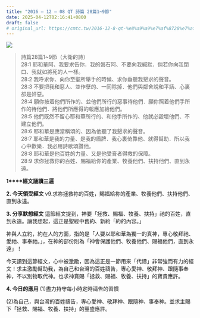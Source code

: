 ```yaml
---
title: "2016 – 12 – 08 QT 詩篇 28篇1~9節"
date: 2025-04-12T02:16:41+0800
draft: false
# original_url: https://cmtc.tw/2016-12-8-qt-%e8%a9%a9%e7%af%8728%e7%af%8719%e7%af%80
---
```


![](/images/qt.jpg)
> 詩篇28篇1\~9節（大衛的詩）  
> 28:1 耶和華阿、我要求告你．我的磐石阿、不要向我緘默．倘若你向我閉口、我就如將死的人一樣。  
> 28:2 我呼求你、向你至聖所舉手的時候、求你垂聽我懇求的聲音。  
> 28:3 不要把我和惡人、並作孽的、一同除掉．他們與鄰舍說和平話、心裏卻是奸惡。  
> 28:4 願你按着他們所作的、並他們所行的惡事待他們．願你照着他們手所作的待他們．將他們所應得的報應加給他們。  
> 28:5 他們既然不留心耶和華所行的、和他手所作的、他就必毀壞他們、不建立他們。  
> 28:6 耶和華是應當稱頌的、因為他聽了我懇求的聲音。  
> 28:7 耶和華是我的力量、是我的盾牌．我心裏倚靠他、就得幫助．所以我心中歡樂．我必用詩歌頌讚他。  
> 28:8 耶和華是他百姓的力量、又是他受膏者得救的保障。  
> 28:9 求你拯救你的百姓、賜福給你的產業、牧養他們、扶持他們、直到永遠。

**1****經文誦讀三遍**

**2. 今天領受經文**
v9.求祢拯救祢的百姓，賜福給祢的產業、牧養他們、扶持他們、直到永遠。

**3. 分享默想經文**
這節經文提到，神要「拯救、賜福、牧養、扶持」祂的百姓，直到永遠。讓我想起，這正是聖經中舊約、新約「約的內容。」

神與人立約，約在人的方面，指的是「人要以耶和華為獨一的真神，專心敬拜祂、愛祂、事奉祂。」，在神的部份則為「神會保護他們、牧養他們、賜福他們，直到永遠」！

今天讀到這節經文，心中被激勵，因為這正是一節用來「代禱」非常強而有力的經文！求主激勵幫助我，為自己和台灣的百姓禱告，專心愛神、敬拜神、跟隨事奉神，不以別物取代神。也求神賞賜「拯救、賜福、牧養、扶持」的寶貴應許。

**4. 今日的應用**
(1)盡力持守每小時定時禱告的習慣

(2)為自己，與台灣的百姓禱告，專心愛神、敬拜神、跟隨神、事奉神。並求主賜下「拯救、賜福、牧養、扶持」的豐盛應許。
